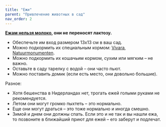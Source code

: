 ```yaml
---
title: "Ежи"
parent: "Привлечение животных в сад"
nav_order: 2
---
```


**[Ежам нельзя молоко](https://www.egelbescherming.nl/de-egel/egels-in-uw-tuin/), они не переносят лактозу.**

- Обеспечьте им вход размером 13х13 см в ваш сад.
- Можно подкормить их специальным кормом: [Vivara](https://www.vivara.nl/premium-egelvoer), [Natuurmonumenten](https://www.natuurmonumentenshop.nl/egelvoer-750-gram).
- Можно подкормить их кошачьим кормом, сухим или мягким – не важно.
- Оставьте в саду тарелку с водой – они часто пьют.
- Можно поставить домик (если есть место, они довольно большие).

Разное:

- Хотя бешенства в Нидерландах нет, трогать ежей голыми руками не рекомендуется.
- Летом они могут громко пыхтеть – это нормально.
- Еще они могут драться – это тоже нормально и иногда смешно.
- Зимой и днем они должны спать. Если это и не так и вы нашли ежа, то позвоните в ближайший приют для ежей – его заберут и подлечат.
